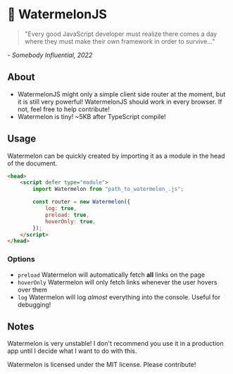 # 🍉 WatermelonJS

> "Every good JavaScript developer must realize there comes a day where they must make their own framework in order to survive..."

_- Somebody Influential, 2022_

## About

- WatermelonJS might only a simple client side router at the moment, but it is still very powerful! WatermelonJS should work in every browser. If not, feel free to help contribute!
- Watermelon is tiny! ~5KB after TypeScript compile!

## Usage

Watermelon can be quickly created by importing it as a module in the head of the document.

```html
<head>
    <script defer type="module">
        import Watermelon from "path_to_watermelon_.js";

        const router = new Watermelon({
            log: true,
            preload: true,
            hoverOnly: true,
        });
    </script>
</head>
```

### Options

- `preload` Watermelon will automatically fetch **all** links on the page
- `hoverOnly` Watermelon will only fetch links whenever the user hovers over them
- `log` Watermelon will log *almost* everything into the console. Useful for debugging!

## Notes

Watermelon is very unstable! I don't recommend you use it in a production app until I decide what I want to do with this.

Watermelon is licensed under the MIT license. Please contribute!